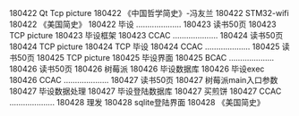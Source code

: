 180422  Qt Tcp picture
180422  《中国哲学简史》-冯友兰
180422  STM32-wifi
180422  《美国简史》
180422  毕设
....................
180423  读书50页
180423  TCP picture
180423  毕设框架
180423  CCAC
....................
180424  读书50页
180424  TCP picture
180424  TCP 毕设
180424  CCAC
....................
180425  读书50页
180425  TCP picture
180425  毕设界面
180425  BCAC
....................
180426  读书50页
180426  树莓派
180426  毕设数据库
180426  毕设exec
180426  CCAC
....................
180427  读书50页
180427  树莓派main入口参数
180427  毕设数据处理
180427  毕设登陆数据库
180427  买煎饼
180427  CCAC
....................
180428  理发
180428  sqlite登陆界面
180428  《美国简史》
